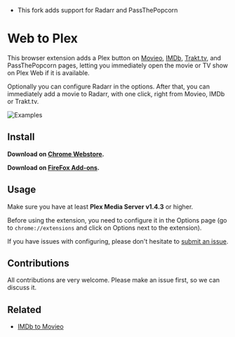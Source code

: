 * This fork adds support for Radarr and PassThePopcorn

# Web to Plex

This browser extension adds a Plex button on [Movieo](http://movieo.me/), [IMDb](http://imdb.com/), [Trakt.tv](https://trakt.tv/), and PassThePopcorn pages, letting you immediately open the movie or TV show on Plex Web if it is available.

Optionally you can configure Radarr in the options. After that, you can immediately add a movie to Radarr, with one click, right from Movieo, IMDb or Trakt.tv.

![Examples](image.png)

## Install

**Download on [Chrome Webstore](https://chrome.google.com/webstore/detail/movieo-to-plex/kmcinnefmnkfnmnmijfmbiaflncfifcn).**

**Download on [FireFox Add-ons](https://addons.mozilla.org/en-US/firefox/addon/web-to-plex/).**

## Usage

Make sure you have at least **Plex Media Server v1.4.3** or higher.

Before using the extension, you need to configure it in the Options page (go to `chrome://extensions` and click on Options next to the extension).

If you have issues with configuring, please don't hesitate to [submit an issue](https://github.com/SpaceK33z/web-to-plex/issues/new).

## Contributions

All contributions are very welcome. Please make an issue first, so we can discuss it.

## Related

- [IMDb to Movieo](https://github.com/SpaceK33z/imdb-to-movieo)
